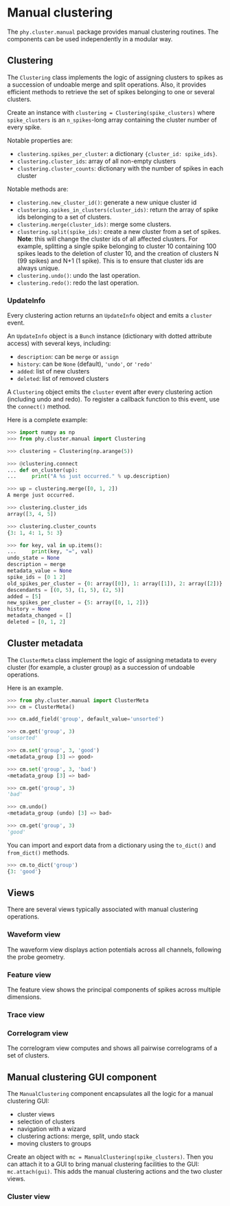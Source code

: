 # Manual clustering

The `phy.cluster.manual` package provides manual clustering routines. The components can be used independently in a modular way.

## Clustering

The `Clustering` class implements the logic of assigning clusters to spikes as a succession of undoable merge and split operations. Also, it provides efficient methods to retrieve the set of spikes belonging to one or several clusters.

Create an instance with `clustering = Clustering(spike_clusters)` where `spike_clusters` is an `n_spikes`-long array containing the cluster number of every spike.

Notable properties are:

* `clustering.spikes_per_cluster`: a dictionary `{cluster_id: spike_ids}`.
* `clustering.cluster_ids`: array of all non-empty clusters
* `clustering.cluster_counts`: dictionary with the number of spikes in each cluster

Notable methods are:

* `clustering.new_cluster_id()`: generate a new unique cluster id
* `clustering.spikes_in_clusters(cluster_ids)`: return the array of spike ids belonging to a set of clusters.
* `clustering.merge(cluster_ids)`: merge some clusters.
* `clustering.split(spike_ids)`: create a new cluster from a set of spikes. **Note**: this will change the cluster ids of all affected clusters. For example, splitting a single spike belonging to cluster 10 containing 100 spikes leads to the deletion of cluster 10, and the creation of clusters N (99 spikes) and N+1 (1 spike). This is to ensure that cluster ids are always unique.
* `clustering.undo()`: undo the last operation.
* `clustering.redo()`: redo the last operation.

### UpdateInfo

Every clustering action returns an `UpdateInfo` object and emits a `cluster` event.

An `UpdateInfo` object is a `Bunch` instance (dictionary with dotted attribute access) with several keys, including:

* `description`: can be `merge` or `assign`
* `history`: can be `None` (default), `'undo'`, or `'redo'`
* `added`: list of new clusters
* `deleted`: list of removed clusters

A `Clustering` object emits the `cluster` event after every clustering action (including undo and redo). To register a callback function to this event, use the `connect()` method.

Here is a complete example:

```python
>>> import numpy as np
>>> from phy.cluster.manual import Clustering
```

```python
>>> clustering = Clustering(np.arange(5))
```

```python
>>> @clustering.connect
... def on_cluster(up):
...     print("A %s just occurred." % up.description)
```

```python
>>> up = clustering.merge([0, 1, 2])
A merge just occurred.
```

```python
>>> clustering.cluster_ids
array([3, 4, 5])
```

```python
>>> clustering.cluster_counts
{3: 1, 4: 1, 5: 3}
```

```python
>>> for key, val in up.items():
...     print(key, "=", val)
undo_state = None
description = merge
metadata_value = None
spike_ids = [0 1 2]
old_spikes_per_cluster = {0: array([0]), 1: array([1]), 2: array([2])}
descendants = [(0, 5), (1, 5), (2, 5)]
added = [5]
new_spikes_per_cluster = {5: array([0, 1, 2])}
history = None
metadata_changed = []
deleted = [0, 1, 2]
```

## Cluster metadata

The `ClusterMeta` class implement the logic of assigning metadata to every cluster (for example, a cluster group) as a succession of undoable operations.

Here is an example.

```python
>>> from phy.cluster.manual import ClusterMeta
>>> cm = ClusterMeta()
```

```python
>>> cm.add_field('group', default_value='unsorted')
```

```python
>>> cm.get('group', 3)
'unsorted'
```

```python
>>> cm.set('group', 3, 'good')
<metadata_group [3] => good>
```

```python
>>> cm.set('group', 3, 'bad')
<metadata_group [3] => bad>
```

```python
>>> cm.get('group', 3)
'bad'
```

```python
>>> cm.undo()
<metadata_group (undo) [3] => bad>
```

```python
>>> cm.get('group', 3)
'good'
```

You can import and export data from a dictionary using the `to_dict()` and `from_dict()` methods.

```python
>>> cm.to_dict('group')
{3: 'good'}
```

## Views

There are several views typically associated with manual clustering operations.

### Waveform view

The waveform view displays action potentials across all channels, following the probe geometry.

### Feature view

The feature view shows the principal components of spikes across multiple dimensions.

### Trace view

### Correlogram view

The correlogram view computes and shows all pairwise correlograms of a set of clusters.

## Manual clustering GUI component

The `ManualClustering` component encapsulates all the logic for a manual clustering GUI:

* cluster views
* selection of clusters
* navigation with a wizard
* clustering actions: merge, split, undo stack
* moving clusters to groups

Create an object with `mc = ManualClustering(spike_clusters)`. Then you can attach it to a GUI to bring manual clustering facilities to the GUI: `mc.attach(gui)`. This adds the manual clustering actions and the two cluster views.

### Cluster view

